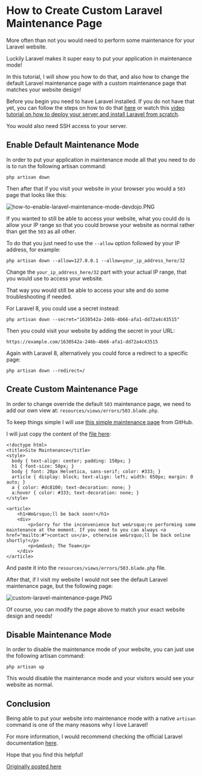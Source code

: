 # How to Create Custom Laravel Maintenance Page

More often than not you would need to perform some maintenance for your Laravel website.

Luckily Laravel makes it super easy to put your application in maintenance mode!

In this tutorial, I will show you how to do that, and also how to change the default Laravel maintenance page with a custom maintenance page that matches your website design!

Before you begin you need to have Laravel installed. If you do not have that yet, you can follow the steps on how to do that [here](https://devdojo.com/bobbyiliev/laravel-app-on-digital-ocean-ubuntu-1904-droplet-step-by-step-guide) or watch this [video tutorial on how to deploy your server and install Laravel from scratch](https://www.youtube.com/watch?v=RrhpbFCOlZ0&list=PLY7SzAmnEqp6bOl-AehM9dX3UKlxTjMVD).

You would also need SSH access to your server.

## Enable Default Maintenance Mode

In order to put your application in maintenance mode all that you need to do is to run the following artisan command:

```
php artisan down
```

Then after that if you visit your website in your browser you would a `503` page that looks like this:

![how-to-enable-laravel-maintenance-mode-devdojo.PNG](https://cdn.devdojo.com/images/july2020/how-to-enable-laravel-maintenance-mode-devdojo.png)

If you wanted to still be able to access your website, what you could do is allow your IP range so that you could browse your website as normal rather than get the `503` as all other.

To do that you just need to use the `--allow` option followed by your IP address, for example:

```
php artisan down --allow=127.0.0.1 --allow=your_ip_address_here/32
```

Change the `your_ip_address_here/32` part with your actual IP range, that you would use to access your website.

That way you would still be able to access your site and do some troubleshooting if needed.

For Laravel 8, you could use a secret instead:

```
php artisan down --secret="1630542a-246b-4b66-afa1-dd72a4c43515"
```

Then you could visit your website by adding the secret in your URL:

```
https://example.com/1630542a-246b-4b66-afa1-dd72a4c43515
```

Again with Laravel 8, alternatively you could force a redirect to a specific page:

```
php artisan down --redirect=/
```

## Create Custom Maintenance Page

In order to change override the default `503` maintenance page, we need to add our own view at: `resources/views/errors/503.blade.php`.

To keep things simple I will use [this simple maintenance page](https://gist.github.com/bobbyiliev/f026d47c6cd62c544ef9ca2d5f4692c7) from GitHub.

I will just copy the content of the [file here](https://gist.githubusercontent.com/bobbyiliev/f026d47c6cd62c544ef9ca2d5f4692c7/raw/8dcc32cd374a01f53cec0a10cf558b30035672d4/gistfile1.html):

```
<!doctype html>
<title>Site Maintenance</title>
<style>
  body { text-align: center; padding: 150px; }
  h1 { font-size: 50px; }
  body { font: 20px Helvetica, sans-serif; color: #333; }
  article { display: block; text-align: left; width: 650px; margin: 0 auto; }
  a { color: #dc8100; text-decoration: none; }
  a:hover { color: #333; text-decoration: none; }
</style>

<article>
    <h1>We&rsquo;ll be back soon!</h1>
    <div>
        <p>Sorry for the inconvenience but we&rsquo;re performing some maintenance at the moment. If you need to you can always <a href="mailto:#">contact us</a>, otherwise we&rsquo;ll be back online shortly!</p>
        <p>&mdash; The Team</p>
    </div>
</article>
```

And paste it into the `resources/views/errors/503.blade.php` file.

After that, if I visit my website I would not see the default Laravel maintenance page, but the following page:

![custom-laravel-maintenance-page.PNG](https://cdn.devdojo.com/images/july2020/custom-laravel-maintenance-page.png)

Of course, you can modify the page above to match your exact website design and needs!

## Disable Maintenance Mode

In order to disable the maintenance mode of your website, you can just use the following artisan command:

```
php artisan up
```

This would disable the maintenance mode and your visitors would see your website as normal.

## Conclusion
Being able to put your website into maintenance mode with a native `artisan` command is one of the many reasons why I love Laravel!

For more information, I would recommend checking the official Laravel documentation [here](https://laravel.com/docs/8.x/configuration#maintenance-mode).

Hope that you find this helpful!

[Originally posted here](https://devdojo.com/bobbyiliev/how-to-create-custom-laravel-maintenance-page)